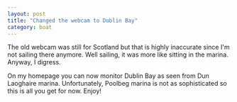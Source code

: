 ```yaml
---
layout: post
title: "Changed the webcam to Dublin Bay"
category: boat
---
```

The old webcam was still for Scotland but that is highly inaccurate since I'm
not sailing there anymore. Well sailing, it was more like sitting in the marina.
Anyway, I digress.

On my homepage you can now monitor Dublin Bay as seen from Dun Laoghaire
marina. Unfortunately, Poolbeg marina is not as sophisticated so this is all you
get for now. Enjoy!

